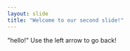```yaml
---
layout: slide
title: "Welcome to our second slide!"
---
```

"hello!"
Use the left arrow to go back!
